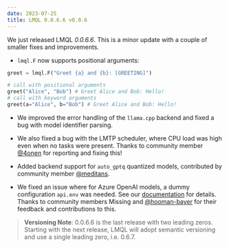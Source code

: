 ```yaml
---
date: 2023-07-25
title: LMQL 0.0.6.6 v0.0.6
---
```

We just released LMQL *0.0.6.6*. This is a minor update with a couple of smaller fixes and improvements.

* `lmql.F` now supports positional arguments:

```python
greet = lmql.F("Greet {a} and {b}: [GREETING]")

# call with positional arguments
greet("Alice", "Bob") # Greet Alice and Bob: Hello!
# call with keyword arguments
greet(a="Alice", b="Bob") # Greet Alice and Bob: Hello!
```

* We improved the error handling of the `llama.cpp` backend and fixed a bug with model identifier parsing. 

* We also fixed a bug with the LMTP scheduler, where CPU load was high even when no tasks were present. Thanks to community member [@4onen](https://github.com/4onen) for reporting and fixing this!

* Added backend support for `auto_gptq` quantized models, contributed by community member [@meditans](https://github.com/meditans).

* We fixed an issue where for Azure OpenAI models, a dummy configuration `api.env` was needed. See our [documentation](../../guide/models/azure.md) for details. Thanks to community members Missing and [@hooman-bayer](https://github.com/hooman-bayer) for their feedback and contributions to this.

> **Versioning Note**: 0.0.6.6 is the last release with two leading zeros. Starting with the next release, LMQL will adopt semantic versioning and use a single leading zero, i.e. 0.6.7.
